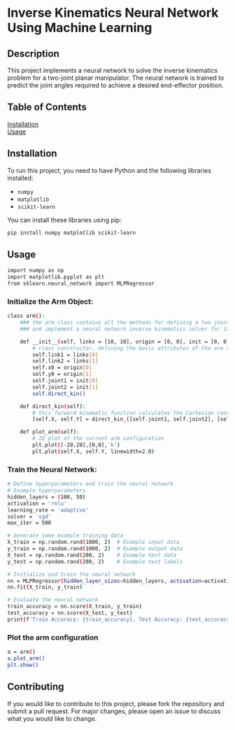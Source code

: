 # Inverse Kinematics Neural Network Using Machine Learning

## Description

This project implements a neural network to solve the inverse kinematics problem for a two-joint planar manipulator. The neural network is trained to predict the joint angles required to achieve a desired end-effector position.

## Table of Contents  
[Installation](#installation)  
[Usage](#usage)  
<a name="installation"/>


## Installation

To run this project, you need to have Python and the following libraries installed:
- `numpy`
- `matplotlib`
- `scikit-learn`

You can install these libraries using pip:

```bash
pip install numpy matplotlib scikit-learn
```

## Usage

```bash
import numpy as np
import matplotlib.pyplot as plt
from sklearn.neural_network import MLPRegressor
```
### Initialize the Arm Object:
```bash
class arm():
    ### the arm class contains all the methods for defining a two joints planar manipulator,
    ### and implement a neural network inverse kinematics solver for it

    def __init__(self, links = [10, 10], origin = [0, 0], init = [0, 0]):
        # class constructor, defining the basic attributes of the arm and initial configuration
        self.link1 = links[0]
        self.link2 = links[1]
        self.x0 = origin[0]
        self.y0 = origin[1]
        self.joint1 = init[0]
        self.joint2 = init[1]
        self.direct_kin()

    def direct_kin(self):
        # this forward kinematic function calculates the Cartesian coordinates for the current joint configuration
        [self.X, self.Y] = direct_kin_([self.joint1, self.joint2], [self.link1, self.link2], [self.x0, self.y0])

    def plot_arm(self):
        # 2D plot of the current arm configuration
        plt.plot([-20,20],[0,0],'k')
        plt.plot(self.X, self.Y, linewidth=2.0)
```
### Train the Neural Network:
```bash
# Define hyperparameters and train the neural network
# Example hyperparameters
hidden_layers = (100, 50)
activation = 'relu'
learning_rate = 'adaptive'
solver = 'sgd'
max_iter = 500

# Generate some example training data
X_train = np.random.rand(1000, 2)  # Example input data
y_train = np.random.rand(1000, 2)  # Example output data
X_test = np.random.rand(200, 2)    # Example test data
y_test = np.random.rand(200, 2)    # Example test labels

# Initialize and train the neural network
nn = MLPRegressor(hidden_layer_sizes=hidden_layers, activation=activation, learning_rate=learning_rate, solver=solver, max_iter=max_iter)
nn.fit(X_train, y_train)

# Evaluate the neural network
train_accuracy = nn.score(X_train, y_train)
test_accuracy = nn.score(X_test, y_test)
print(f'Train Accuracy: {train_accuracy}, Test Accuracy: {test_accuracy}')
```
### Plot the arm configuration
```bash
a = arm()
a.plot_arm()
plt.show()
```

## Contributing
If you would like to contribute to this project, please fork the repository and submit a pull request. For major changes, please open an issue to discuss what you would like to change.
